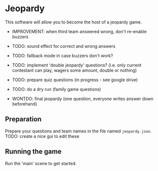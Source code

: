 # Jeopardy

This software will allow you to become the host of a jeopardy game.

- IMPROVEMENT: when third team answered wrong, don't re-enable buzzers
- TODO: sound effect for correct and wrong answers

- TODO: fallback mode in case buzzers don't work?
- TODO: implement 'double jeopardy' questions? (i.e. only current contestant can play, wagers some amount, double or nothing)

- TODO: prepare quiz questions (in progress - see google drive)
- TODO: do a dry run (family game questions)

- WONTDO: final jeopardy (one question, everyone writes answer down beforehand)

## Preparation

Prepare your questions and team names in the file named `jeopardy.json`.
TODO: create a nice gui to edit these

## Running the game

Run the 'main' scene to get started.
